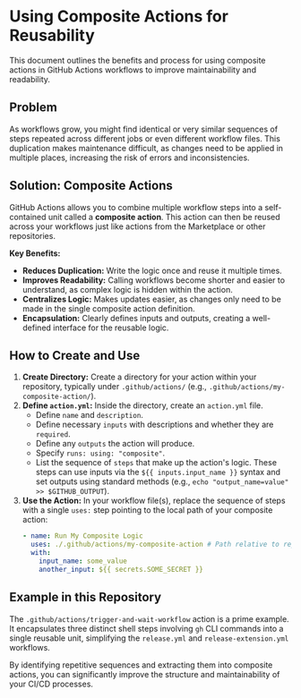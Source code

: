 # Using Composite Actions for Reusability

This document outlines the benefits and process for using composite actions in GitHub Actions workflows to improve maintainability and readability.

## Problem

As workflows grow, you might find identical or very similar sequences of steps repeated across different jobs or even different workflow files. This duplication makes maintenance difficult, as changes need to be applied in multiple places, increasing the risk of errors and inconsistencies.

## Solution: Composite Actions

GitHub Actions allows you to combine multiple workflow steps into a self-contained unit called a **composite action**. This action can then be reused across your workflows just like actions from the Marketplace or other repositories.

**Key Benefits:**

- **Reduces Duplication:** Write the logic once and reuse it multiple times.
- **Improves Readability:** Calling workflows become shorter and easier to understand, as complex logic is hidden within the action.
- **Centralizes Logic:** Makes updates easier, as changes only need to be made in the single composite action definition.
- **Encapsulation:** Clearly defines inputs and outputs, creating a well-defined interface for the reusable logic.

## How to Create and Use

1.  **Create Directory:** Create a directory for your action within your repository, typically under `.github/actions/` (e.g., `.github/actions/my-composite-action/`).
2.  **Define `action.yml`:** Inside the directory, create an `action.yml` file.
    - Define `name` and `description`.
    - Define necessary `inputs` with descriptions and whether they are `required`.
    - Define any `outputs` the action will produce.
    - Specify `runs: using: "composite"`.
    - List the sequence of `steps` that make up the action's logic. These steps can use inputs via the `${{ inputs.input_name }}` syntax and set outputs using standard methods (e.g., `echo "output_name=value" >> $GITHUB_OUTPUT`).
3.  **Use the Action:** In your workflow file(s), replace the sequence of steps with a single `uses:` step pointing to the local path of your composite action:
    ```yaml
    - name: Run My Composite Logic
      uses: ./.github/actions/my-composite-action # Path relative to repo root
      with:
        input_name: some_value
        another_input: ${{ secrets.SOME_SECRET }}
    ```

## Example in this Repository

The `.github/actions/trigger-and-wait-workflow` action is a prime example. It encapsulates three distinct shell steps involving `gh` CLI commands into a single reusable unit, simplifying the `release.yml` and `release-extension.yml` workflows.

By identifying repetitive sequences and extracting them into composite actions, you can significantly improve the structure and maintainability of your CI/CD processes.
